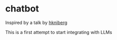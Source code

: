 # chatbot
Inspired by a talk by [hkniberg](https://github.com/hkniberg)  

This is a first attempt to start integrating with LLMs

